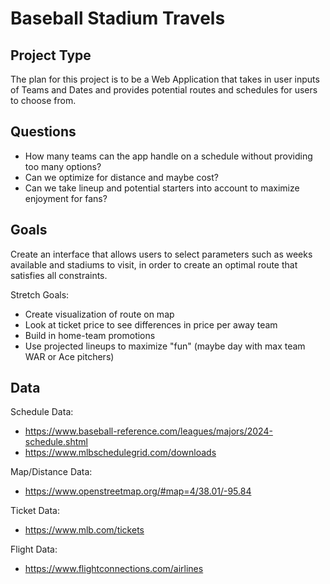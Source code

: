 # Baseball Stadium Travels

## Project Type

The plan for this project is to be a Web Application that takes in user inputs of Teams and Dates and provides potential routes and schedules for users to choose from.

## Questions

* How many teams can the app handle on a schedule without providing too many options?
* Can we optimize for distance and maybe cost?
* Can we take lineup and potential starters into account to maximize enjoyment for fans?


## Goals

Create an interface that allows users to select parameters such as weeks available and stadiums to visit, in order to create an optimal route that satisfies all constraints. 

Stretch Goals:
* Create visualization of route on map
* Look at ticket price to see differences in price per away team
* Build in home-team promotions
* Use projected lineups to maximize "fun" (maybe day with max team WAR or Ace pitchers)


## Data

Schedule Data: 
* https://www.baseball-reference.com/leagues/majors/2024-schedule.shtml 
* https://www.mlbschedulegrid.com/downloads

Map/Distance Data:
* https://www.openstreetmap.org/#map=4/38.01/-95.84 

Ticket Data: 
* https://www.mlb.com/tickets

Flight Data: 
* https://www.flightconnections.com/airlines
